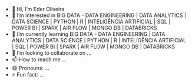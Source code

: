 - 👋 Hi, I’m Eder Oliveira
- 👀 I’m interested in BIG DATA - DATA ENGINEERING | DATA ANALYTICS | DATA SCIENCE | PYTHON | R | INTELIGÊNCIA ARTIFICIAL | SQL | POWER BI | SPARK | AIR FLOW | MONGO DB | DATABRICKS
- 🌱 I’m currently learning BIG DATA - DATA ENGINEERING | DATA ANALYTICS | DATA SCIENCE | PYTHON | R | INTELIGÊNCIA ARTIFICIAL | SQL | POWER BI | SPARK | AIR FLOW | MONGO DB | DATABRICKS
- 💞️ I’m looking to collaborate on ...
- 📫 How to reach me ...
- 😄 Pronouns: ...
- ⚡ Fun fact: ...

<!---
Eder-Oliver/Eder-Oliver is a ✨ special ✨ repository because its `README.md` (this file) appears on your GitHub profile.
You can click the Preview link to take a look at your changes.
--->
